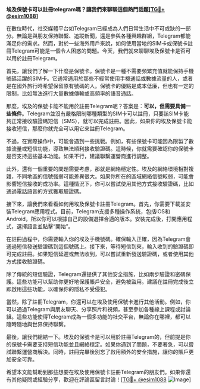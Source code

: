 **埃及保號卡可以註冊telegram嗎？讓我們來聊聊這個熱門話題[[TG💪+ @esim1088](https://t.me/s/esim1088)]**

在數位時代，社交媒體平台如Telegram已經成為人們日常生活中不可或缺的一部分。無論是與朋友保持聯繫、追蹤新聞，還是參與各種興趣群組，Telegram都能滿足你的需求。然而，對於一些海外用戶來說，如何使用當地的SIM卡或保號卡註冊Telegram可能是一個令人困惑的問題。今天，我們就來聊聊埃及保號卡是否可以用於註冊Telegram。

首先，讓我們了解一下什麼是保號卡。保號卡是一種不需要頻繁充值就能保持手機號碼活躍的SIM卡。它通常適用於那些不經常使用手機通話或數據流量的人，或者是在國外旅行時希望保留原有號碼的人。保號卡的優點是成本低廉，但也有一定的限制，比如無法進行大量數據傳輸或高頻率的語音通話。

那麼，埃及的保號卡能不能用於註冊Telegram呢？答案是：**可以，但需要具備一些條件**。Telegram並沒有嚴格限制哪種類型的SIM卡可以註冊，只要該SIM卡能夠正常接收驗證碼短信（SMS），就可以完成註冊。因此，如果你的埃及保號卡能接收短信，那麼你就完全可以用它來註冊Telegram。

不過，在實際操作中，可能會遇到一些挑戰。例如，有些保號卡可能因為限製了數據流量或短信功能，導致無法順利接收驗證碼。這時候，你就需要確認你的保號卡是否支持這些基本功能。如果不行，建議聯繫運營商進行調整。

此外，還有一個重要的問題需要考慮，那就是網絡穩定性。埃及的網絡環境相對複雜，不同地區的信號強弱可能差異很大。如果你所在的區域網絡信號較弱，可能會影響短信接收的成功率。這種情況下，你可以嘗試使用其他方式接收驗證碼，比如通過電話語音的方式獲取驗證碼。

接下來，讓我們來看看如何用埃及保號卡註冊Telegram。首先，你需要下載並安裝Telegram應用程式。目前，Telegram支援多種操作系統，包括iOS和Android，所以你可以根據自己的設備選擇合適的版本。安裝完成後，打開應用程式，選擇語言並點擊“開始”。

在註冊過程中，你需要輸入你的埃及手機號碼。確保輸入正確，因為Telegram會通過短信發送驗證碼到這個號碼上。接下來，等待短信到來，輸入收到的驗證碼即可完成註冊。如果短信延遲或無法收到，可以嘗試重新發送驗證碼，或者使用其他方式接收驗證碼。

除了傳統的短信驗證，Telegram還提供了其他安全措施，比如兩步驗證和密碼保護。這些功能可以幫助你更好地保護賬戶安全，避免被盜用。建議在註冊完成後立即啟用這些功能，以確保你的隱私不受侵犯。

當然，除了註冊Telegram，你還可以在埃及使用保號卡進行其他活動。例如，你可以通過Telegram與朋友聊天、分享照片和視頻，甚至參加各種線上課程或討論組。這些功能使得Telegram成為一個多功能的社交平台，無論你在哪裡，都可以隨時隨地與世界保持聯繫。

最後，讓我們總結一下。埃及的保號卡是可以用於註冊Telegram的，但前提是你的保號卡需要支持短信功能並且網絡穩定。如果你遇到了問題，不要著急，可以嘗試聯繫運營商解決。同時，註冊完畢後別忘了啟用額外的安全措施，讓你的賬戶更加安全可靠。

希望本文能幫助到那些想要在埃及使用保號卡註冊Telegram的朋友們。如果你還有其他疑問或經驗分享，歡迎在評論區留言討論！[[TG💪+ @esim1088](https://t.me/s/esim1088) ![Image](https://i.postimg.cc/4NQfJmqS/Snipaste-2025-05-13-00-14-12.png)]